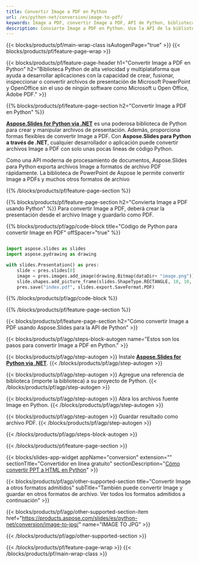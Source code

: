 ```yaml
---
title: Convertir Image a PDF en Python
url: /es/python-net/conversion/image-to-pdf/
keywords: Image a PDF, convertir Image a PDF, API de Python, biblioteca de Python, Image, PDF
description: Convierte Image a PDF en Python. Use la API de la biblioteca de Python para convertir archivos Image a PDF
---
```


{{< blocks/products/pf/main-wrap-class isAutogenPage="true" >}}
{{< blocks/products/pf/feature-page-wrap >}}

{{< blocks/products/pf/feature-page-header h1="Convertir Image a PDF en Python" h2="Biblioteca Python de alta velocidad y multiplataforma que ayuda a desarrollar aplicaciones con la capacidad de crear, fusionar, inspeccionar o convertir archivos de presentación de Microsoft PowerPoint y OpenOffice sin el uso de ningún software como Microsoft u Open Office, Adobe PDF." >}}

{{% blocks/products/pf/feature-page-section h2="Convertir Image a PDF en Python" %}}

[**Aspose.Slides for Python via .NET**](https://products.aspose.com/slides/es/python-net/) es una poderosa biblioteca de Python para crear y manipular archivos de presentación. Además, proporciona formas flexibles de convertir Image a PDF. Con **Aspose.Slides para Python a través de .NET**, cualquier desarrollador o aplicación puede convertir archivos Image a PDF con solo unas pocas líneas de código Python.

Como una API moderna de procesamiento de documentos, Aspose.Slides para Python exporta archivos Image a formatos de archivo PDF rápidamente. La biblioteca de PowerPoint de Aspose le permite convertir Image a PDFs y muchos otros formatos de archivo

{{% /blocks/products/pf/feature-page-section %}}

{{% blocks/products/pf/feature-page-section  h2="Convierta Image a PDF usando Python" %}}
Para convertir Image a PDF, deberá crear la presentación desde el archivo Image y guardarlo como PDF.

{{% blocks/products/pf/agp/code-block title="Código de Python para convertir Image en PDF" offSpacer="true" %}}

```python

import aspose.slides as slides
import aspose.pydrawing as drawing

with slides.Presentation() as pres:
    slide = pres.slides[0]
    image = pres.images.add_image(drawing.Bitmap(dataDir+ "image.png"))
	slide.shapes.add_picture_frame(slides.ShapeType.RECTANGLE, 10, 10, 100, 100, image)
    pres.save("index.pdf", slides.export.SaveFormat.PDF)

```


{{% /blocks/products/pf/agp/code-block %}}

{{% /blocks/products/pf/feature-page-section %}}

{{< blocks/products/pf/feature-page-section  h2="Cómo convertir Image a PDF usando Aspose.Slides para la API de Python" >}}

{{< blocks/products/pf/agp/steps-block-autogen name="Estos son los pasos para convertir Image a PDF en Python." >}}

{{< blocks/products/pf/agp/step-autogen >}}
Instale [**Aspose.Slides for Python via .NET**](https://products.aspose.com/slides/es/python-net/).
{{< /blocks/products/pf/agp/step-autogen >}}

{{< blocks/products/pf/agp/step-autogen >}}
Agregue una referencia de biblioteca (importe la biblioteca) a su proyecto de Python.
{{< /blocks/products/pf/agp/step-autogen >}}

{{< blocks/products/pf/agp/step-autogen >}}
Abra los archivos fuente Image en Python.
{{< /blocks/products/pf/agp/step-autogen >}}

{{< blocks/products/pf/agp/step-autogen >}}
Guardar resultado como archivo PDF.
{{< /blocks/products/pf/agp/step-autogen >}}

{{< /blocks/products/pf/agp/steps-block-autogen >}}

{{< /blocks/products/pf/feature-page-section >}}

{{< blocks/slides-app-widget  appName="conversion" extension="" sectionTitle="Convertidor en línea gratuito" sectionDescription="[Cómo convertir PPT a HTML en Python](https://products.aspose.com/slides/es/python-net/conversion/ppt-to-html/)" >}}

{{< blocks/products/pf/agp/other-supported-section title="Convertir Image a otros formatos admitidos" subTitle="También puede convertir Image y guardar en otros formatos de archivo. Ver todos los formatos admitidos a continuación" >}}

{{< blocks/products/pf/agp/other-supported-section-item href="https://products.aspose.com/slides/es/python-net/conversion/image-to-jpg/" name="IMAGE TO JPG" >}}


{{< /blocks/products/pf/agp/other-supported-section >}}

{{< /blocks/products/pf/feature-page-wrap >}}
{{< /blocks/products/pf/main-wrap-class >}}